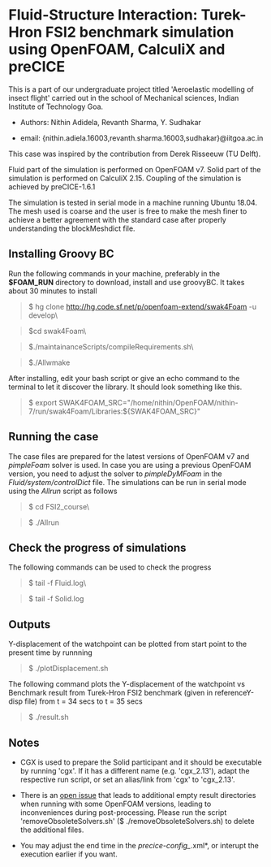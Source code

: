 # Fluid-Structure Interaction: Turek-Hron FSI2 benchmark simulation using OpenFOAM, CalculiX and preCICE

This is a part of our undergraduate project titled 'Aeroelastic modelling of insect flight' carried out in the school of Mechanical sciences, Indian Institute of Technology Goa.

* Authors: Nithin Adidela, Revanth Sharma, Y. Sudhakar

* email: {nithin.adiela.16003,revanth.sharma.16003,sudhakar}@iitgoa.ac.in

This case was inspired by the contribution from Derek Risseeuw (TU Delft). 

Fluid part of the simulation is performed on OpenFOAM v7. Solid part of the simulation is performed on CalculiX 2.15. Coupling of the simulation is achieved by preCICE-1.6.1

The  simulation is tested in serial mode in a machine running Ubuntu 18.04. The mesh used is coarse and the user is free to make the mesh finer to achieve a better agreement with the standard case after properly understanding the blockMeshdict file.

## Installing Groovy BC

Run the following commands in your machine, preferably in the **$FOAM_RUN** directory to download, install and use groovyBC. It takes about 30 minutes to install

> $ hg clone http://hg.code.sf.net/p/openfoam-extend/swak4Foam -u develop\

> $cd swak4Foam\

> $./maintainanceScripts/compileRequirements.sh\

> $./Allwmake

After installing, edit your bash script or give an echo command to the terminal to let it discover the library. It should look something like this.

>  $ export SWAK4FOAM_SRC="/home/nithin/OpenFOAM/nithin-7/run/swak4Foam/Libraries:${SWAK4FOAM_SRC}"

## Running the case

The case files are prepared for the latest versions of OpenFOAM v7 and *pimpleFoam* solver is used. In case you are using a previous OpenFOAM version, you need to adjust the solver to *pimpleDyMFoam* in the *Fluid/system/controlDict* file. The simulations can be run in serial mode using the *Allrun* script as follows

> $ cd FSI2_course\

> $ ./Allrun

## Check the progress of simulations

The following commands can be used to check the progress

> $ tail -f Fluid.log\

> $ tail -f Solid.log

## Outputs

Y-displacement of the watchpoint can be plotted from start point to the present time by runnning

> $ ./plotDisplacement.sh

The following command plots the Y-displacement of the watchpoint vs Benchmark result from Turek-Hron FSI2 benchmark (given in referenceY-disp  file)  from t = 34 secs to t = 35 secs

> $ ./result.sh

## Notes

*   CGX is used to prepare the Solid participant and it should be executable by running 'cgx'. If it has a different name (e.g. 'cgx_2.13'), adapt the respective run script, or set an alias/link from 'cgx' to 'cgx_2.13'.

*  There is an [open issue](https://github.com/precice/openfoam-adapter/issues/26) that leads to additional empty result directories when running with some OpenFOAM versions, leading to inconveniences during post-processing. Please run the script 'removeObsoleteSolvers.sh' ($ ./removeObsoleteSolvers.sh) to delete the additional files.

* You may adjust the end time in the *precice-config_*.xml*, or interupt the execution earlier if you want.


